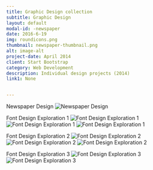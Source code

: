 ```yaml
---
title: Graphic Design collection
subtitle: Graphic Design
layout: default
modal-id: -newspaper
date: 2016-6-19
img: roundicons.png
thumbnail: newspaper-thumbnail.png
alt: image-alt
project-date: April 2014
client: Start Bootstrap
category: Web Development
description: Individual design projects (2014)
link1: None


---
```

Newspaper Design
<img src="img/portfolio/pic/newspaper.png" class="img-responsive img-centered" alt="Newspaper Design">

Font Design Exploration 1
<img src="img/portfolio/pic/font-1.jpg" class="img-responsive img-centered" alt="Font Design Exploration 1">
<img src="img/portfolio/pic/font-seed.jpg" class="img-responsive img-centered" alt="Font Design Exploration 1">
<img src="img/portfolio/pic/font-grass.jpg" class="img-responsive img-centered" alt="Font Design Exploration 1">

Font Design Exploration 2
<img src="img/portfolio/pic/life-1.jpg" class="img-responsive img-centered" alt="Font Design Exploration 2">
<img src="img/portfolio/pic/life-2.jpg" class="img-responsive img-centered" alt="Font Design Exploration 2">
<img src="img/portfolio/pic/life-font.jpg" class="img-responsive img-centered" alt="Font Design Exploration 2">

Font Design Exploration 3
<img src="img/portfolio/pic/sweet-font.jpg" class="img-responsive img-centered" alt="Font Design Exploration 3">
<img src="img/portfolio/pic/sweet-process.jpg" class="img-responsive img-centered" alt="Font Design Exploration 3">

